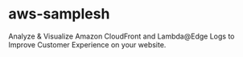 # aws-samplesh
Analyze &amp; Visualize Amazon CloudFront and Lambda@Edge Logs to Improve Customer Experience on your website.
